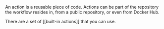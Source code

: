 An action is a reusable piece of code. Actions can be part of the repository the workflow resides in, from a public repository, or even from Docker Hub.

There are a set of [[built-in actions]] that you can use.